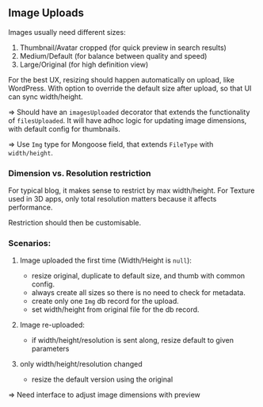 ## Image Uploads

Images usually need different sizes:

1. Thumbnail/Avatar cropped (for quick preview in search results)
2. Medium/Default (for balance between quality and speed)
3. Large/Original (for high definition view)

For the best UX, resizing should happen automatically on upload, like WordPress. With option to override the default
size after upload, so that UI can sync width/height.

=> Should have an `imagesUploaded` decorator that extends the functionality of `filesUploaded`. It will have adhoc logic
for updating image dimensions, with default config for thumbnails.

=> Use `Img` type for Mongoose field, that extends `FileType` with `width/height`.

### Dimension vs. Resolution restriction

For typical blog, it makes sense to restrict by max width/height. For Texture used in 3D apps, only total resolution
matters because it affects performance.

Restriction should then be customisable.

### Scenarios:

1. Image uploaded the first time (Width/Height is `null`):
   - resize original, duplicate to default size, and thumb with common config.
   - always create all sizes so there is no need to check for metadata.
   - create only one `Img` db record for the upload.
   - set width/height from original file for the db record.

2. Image re-uploaded:
   - if width/height/resolution is sent along, resize default to given parameters

3. only width/height/resolution changed
   - resize the default version using the original

=> Need interface to adjust image dimensions with preview

